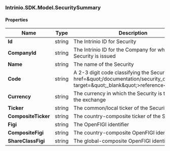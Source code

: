 [//]: # (CLASS:Intrinio.SDK.Model.SecuritySummary)

[//]: # (KIND:object)

### Intrinio.SDK.Model.SecuritySummary
#### Properties

[//]: # (START_DEFINITION)

Name | Type | Description
------------ | ------------- | -------------
**Id** | string | The Intrinio ID for Security &nbsp;
**CompanyId** | string | The Intrinio ID for the Company for which the Security is issued &nbsp;
**Name** | string | The name of the Security &nbsp;
**Code** | string | A 2-3 digit code classifying the Security (&lt;a href&#x3D;\&quot;/documentation/security_codes\&quot; target&#x3D;\&quot;_blank\&quot;&gt;reference&lt;/a&gt;) &nbsp;
**Currency** | string | The currency in which the Security is traded on the exchange &nbsp;
**Ticker** | string | The common/local ticker of the Security &nbsp;
**CompositeTicker** | string | The country-composite ticker of the Security &nbsp;
**Figi** | string | The OpenFIGI identifier &nbsp;
**CompositeFigi** | string | The country-composite OpenFIGI identifier &nbsp;
**ShareClassFigi** | string | The global-composite OpenFIGI identifier &nbsp;

[//]: # (END_DEFINITION)


